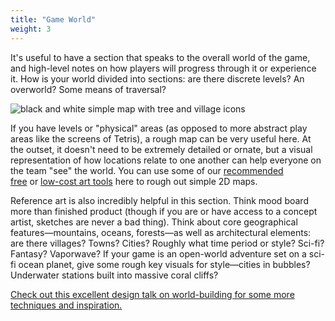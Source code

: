 ```yaml
---
title: "Game World"
weight: 3
---
```

It's useful to have a section that speaks to the overall world of the game, and high-level notes on how players will progress through it or experience it. How is your world divided into sections: are there discrete levels? An overworld? Some means of traversal?

![black and white simple map with tree and village icons](https://eu-images.contentstack.com/v3/assets/blt740a130ae3c5d529/bltda72b421087eef8b/650f016a1b5e145667b1df1b/AdobeStock_319369838.jpeg/?width=NaN&auto=webp&quality=80&disable=upscale "black and white simple map with tree and village icons")

If you have levels or "physical" areas (as opposed to more abstract play areas like the screens of Tetris), a rough map can be very useful here. At the outset, it doesn't need to be extremely detailed or ornate, but a visual representation of how locations relate to one another can help everyone on the team "see" the world. You can use some of our [recommended free](https://www.gamedeveloper.com/art/the-best-free-tools-for-game-art) or [low-cost art tools](https://www.gamedeveloper.com/art/the-best-low-cost-tools-for-game-art) here to rough out simple 2D maps.

Reference art is also incredibly helpful in this section. Think mood board more than finished product (though if you are or have access to a concept artist, sketches are never a bad thing). Think about core geographical features—mountains, oceans, forests—as well as architectural elements: are there villages? Towns? Cities? Roughly what time period or style? Sci-fi? Fantasy? Vaporwave? If your game is an open-world adventure set on a sci-fi ocean planet, give some rough key visuals for style—cities in bubbles? Underwater stations built into massive coral cliffs?

[Check out this excellent design talk on world-building for some more techniques and inspiration.](https://gdcvault.com/play/1029121/Game-Narrative-Summit-IP-Development)
